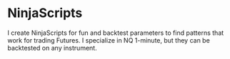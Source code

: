 # NinjaScripts
I create NinjaScripts for fun and backtest parameters to find patterns that work for trading Futures. I specialize in NQ 1-minute, but they can be backtested on any instrument.
